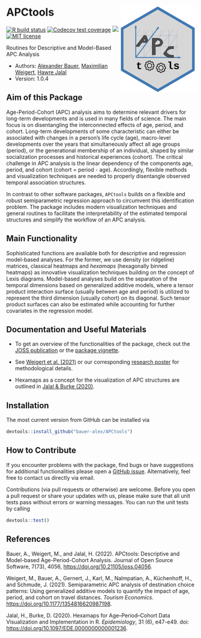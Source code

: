 
# APCtools <img src="man/figures/hex-sticker/hex-sticker.svg" align="right" width="200"/>

<!-- badges: start -->

[![R build
status](https://github.com/bauer-alex/APCtools/workflows/R-CMD-check/badge.svg)](https://github.com/bauer-alex/APCtools/actions)
[![Codecov test
coverage](https://codecov.io/gh/bauer-alex/APCtools/branch/main/graph/badge.svg?token=KrjDYWRi2W)](https://app.codecov.io/gh/bauer-alex/APCtools)
[![](https://cranlogs.r-pkg.org/badges/grand-total/APCtools)](https://cran.r-project.org/package=APCtools)
[![MIT
license](https://img.shields.io/badge/license-MIT-brightgreen.svg)](https://opensource.org/licenses/MIT)
<!-- badges: end -->

Routines for Descriptive and Model-Based APC Analysis

  - Authors: [Alexander
    Bauer](https://www.en.stablab.stat.uni-muenchen.de/people/doktoranden/bauer1/index.html),
    [Maximilian
    Weigert](https://www.en.stablab.stat.uni-muenchen.de/people/doktoranden/weigert/index.html),
    [Hawre
    Jalal](https://www.publichealth.pitt.edu/home/directory/hawre-jalal)
  - Version: 1.0.4

## Aim of this Package

Age-Period-Cohort (APC) analysis aims to determine relevant drivers for
long-term developments and is used in many fields of science. The main
focus is on disentangling the interconnected effects of age, period, and
cohort. Long-term developments of some characteristic can either be
associated with changes in a person’s life cycle (age), macro-level
developments over the years that simultaneously affect all age groups
(period), or the generational membership of an individual, shaped by
similar socialization processes and historical experiences (cohort). The
critical challenge in APC analysis is the linear dependency of the
components age, period, and cohort (cohort = period - age). Accordingly,
flexible methods and visualization techniques are needed to properly
disentangle observed temporal association structures.

In contrast to other software packages, `APCtools` builds on a flexible
and robust semiparametric regression approach to circumvent this
identification problem. The package includes modern visualization
techniques and general routines to facilitate the interpretability of
the estimated temporal structures and simplify the workflow of an APC
analysis.

## Main Functionality

Sophisticated functions are available both for descriptive and
regression model-based analyses. For the former, we use density (or
ridgeline) matrices, classical heatmaps and *hexamaps* (hexagonally
binned heatmaps) as innovative visualization techniques building on the
concept of Lexis diagrams. Model-based analyses build on the separation
of the temporal dimensions based on generalized additive models, where a
tensor product interaction surface (usually between age and period) is
utilized to represent the third dimension (usually cohort) on its
diagonal. Such tensor product surfaces can also be estimated while
accounting for further covariates in the regression model.

## Documentation and Useful Materials

  - To get an overview of the functionalities of the package, check out
    the [JOSS
    publication](https://joss.theoj.org/papers/10.21105/joss.04056) or
    the [package
    vignette](https://bauer-alex.github.io/APCtools/articles/main_functionality.html).

  - See [Weigert et
    al. (2021)](https://doi.org/10.1177/1354816620987198) or our
    corresponding [research
    poster](https://www.researchgate.net/publication/353852226_Visualization_techniques_for_semiparametric_APC_analysis_Using_Generalized_Additive_Models_to_examine_touristic_travel_distances)
    for methodological details.

  - Hexamaps as a concept for the visualization of APC structures are
    outlined in [Jalal & Burke
    (2020)](https://doi.org/10.1097/EDE.0000000000001236).

## Installation

The most current version from GitHub can be installed via

``` r
devtools::install_github("bauer-alex/APCtools")
```

## How to Contribute

If you encounter problems with the package, find bugs or have
suggestions for additional functionalities please open a [GitHub
issue](https://github.com/bauer-alex/APCtools/issues). Alternatively,
feel free to contact us directly via email.

Contributions (via pull requests or otherwise) are welcome. Before you
open a pull request or share your updates with us, please make sure that
all unit tests pass without errors or warning messages. You can run the
unit tests by calling

``` r
devtools::test()
```

## References

Bauer, A., Weigert, M., and Jalal, H. (2022). APCtools: Descriptive and
Model-based Age-Period-Cohort Analysis. Journal of Open Source Software,
7(73), 4056, <https://doi.org/10.21105/joss.04056>.

Weigert, M., Bauer, A., Gernert, J., Karl, M., Nalmpatian, A.,
Küchenhoff, H., and Schmude, J. (2021). Semiparametric APC analysis of
destination choice patterns: Using generalized additive models to
quantify the impact of age, period, and cohort on travel distances.
*Tourism Economics*. <https://doi.org/10.1177/1354816620987198>.

Jalal, H., Burke, D. (2020). Hexamaps for Age–Period–Cohort Data
Visualization and Implementation in R. *Epidemiology*, 31 (6), e47-e49.
doi: <https://doi.org/10.1097/EDE.0000000000001236>.
